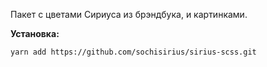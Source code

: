 Пакет с цветами Сириуса из брэндбука, и картинками.

****Установка**:**


`yarn add https://github.com/sochisirius/sirius-scss.git`
